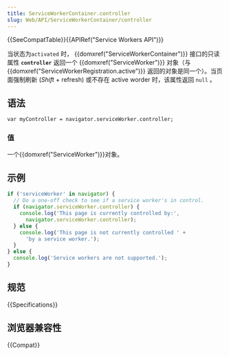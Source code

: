 ```yaml
---
title: ServiceWorkerContainer.controller
slug: Web/API/ServiceWorkerContainer/controller
---
```


{{SeeCompatTable}}{{APIRef("Service Workers API")}}

当状态为`activated` 时， {{domxref("ServiceWorkerContainer")}} 接口的只读属性 **`controller`** 返回一个 {{domxref("ServiceWorker")}} 对象（与 {{domxref("ServiceWorkerRegistration.active")}} 返回的对象是同一个）。当页面强制刷新 (_Shift_ + refresh) 或不存在 active worder 时，该属性返回 `null` 。

## 语法

```plain
var myController = navigator.serviceWorker.controller;
```

### 值

一个{{domxref("ServiceWorker")}}对象。

## 示例

```js
if ('serviceWorker' in navigator) {
  // Do a one-off check to see if a service worker's in control.
  if (navigator.serviceWorker.controller) {
    console.log('This page is currently controlled by:',
      navigator.serviceWorker.controller);
  } else {
    console.log('This page is not currently controlled ' +
      'by a service worker.');
  }
} else {
  console.log('Service workers are not supported.');
}
```

## 规范

{{Specifications}}

## 浏览器兼容性

{{Compat}}
